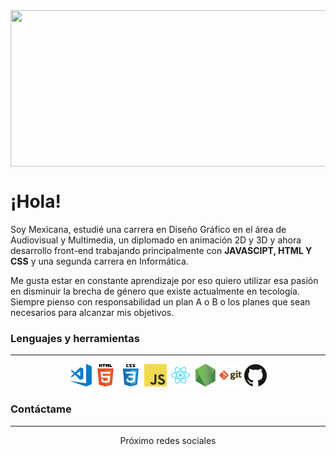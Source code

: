 <img align='center' height="250" width="1100px" src="https://firebasestorage.googleapis.com/v0/b/personal-13210.appspot.com/o/myReadme.GIF?alt=media&token=49fac9c5-6287-4571-85cb-1b5339da0012"/> 

# ¡Hola!
Soy Mexicana, estudié una carrera en Diseño Gráfico en el área de Audiovisual y Multimedia, un diplomado en animación 2D y 3D y ahora desarrollo front-end trabajando principalmente con **JAVASCIPT, HTML Y CSS** y una segunda carrera en Informática.

Me gusta estar en constante aprendizaje por eso quiero utilizar esa pasión en disminuir la brecha de género que existe actualmente en tecología. Siempre pienso con responsabilidad un plan A o B o los planes que sean necesarios para alcanzar mis objetivos. 


### Lenguajes y herramientas
------------
<p align="center">
<img alt="Visual Studio Code" width="36px" src="https://raw.githubusercontent.com/github/explore/80688e429a7d4ef2fca1e82350fe8e3517d3494d/topics/visual-studio-code/visual-studio-code.png" /> <img alt="HTML5" width="36px" src="https://raw.githubusercontent.com/github/explore/80688e429a7d4ef2fca1e82350fe8e3517d3494d/topics/html/html.png" /> <img alt="CSS3" width="36px" src="https://raw.githubusercontent.com/github/explore/80688e429a7d4ef2fca1e82350fe8e3517d3494d/topics/css/css.png" /> <img alt="JavaScript" width="36px" src="https://raw.githubusercontent.com/github/explore/80688e429a7d4ef2fca1e82350fe8e3517d3494d/topics/javascript/javascript.png" /> <img alt="React" width="36px" src="https://raw.githubusercontent.com/github/explore/80688e429a7d4ef2fca1e82350fe8e3517d3494d/topics/react/react.png" /> <img alt="Node.js" width="36px" src="https://raw.githubusercontent.com/github/explore/80688e429a7d4ef2fca1e82350fe8e3517d3494d/topics/nodejs/nodejs.png" /> <img alt="Git" width="36px" src="https://raw.githubusercontent.com/github/explore/80688e429a7d4ef2fca1e82350fe8e3517d3494d/topics/git/git.png" /> <img alt="GitHub" width="36px" src="https://raw.githubusercontent.com/github/explore/78df643247d429f6cc873026c0622819ad797942/topics/github/github.png" />
</p>

### Contáctame
------------
<p align="center">
Próximo redes sociales
</p>



